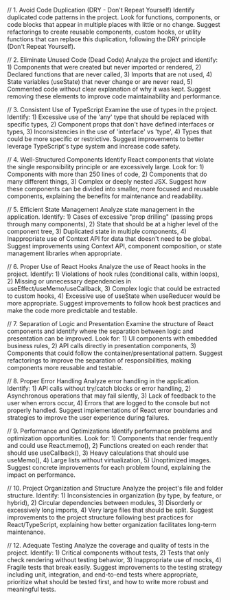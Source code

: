 // 1. Avoid Code Duplication (DRY - Don't Repeat Yourself)
Identify duplicated code patterns in the project. Look for functions, components, or code blocks that appear in multiple places with little or no change. Suggest refactorings to create reusable components, custom hooks, or utility functions that can replace this duplication, following the DRY principle (Don't Repeat Yourself).

// 2. Eliminate Unused Code (Dead Code)
Analyze the project and identify: 1) Components that were created but never imported or rendered, 2) Declared functions that are never called, 3) Imports that are not used, 4) State variables (useState) that never change or are never read, 5) Commented code without clear explanation of why it was kept. Suggest removing these elements to improve code maintainability and performance.

// 3. Consistent Use of TypeScript
Examine the use of types in the project. Identify: 1) Excessive use of the 'any' type that should be replaced with specific types, 2) Component props that don't have defined interfaces or types, 3) Inconsistencies in the use of 'interface' vs 'type', 4) Types that could be more specific or restrictive. Suggest improvements to better leverage TypeScript's type system and increase code safety.

// 4. Well-Structured Components
Identify React components that violate the single responsibility principle or are excessively large. Look for: 1) Components with more than 250 lines of code, 2) Components that do many different things, 3) Complex or deeply nested JSX. Suggest how these components can be divided into smaller, more focused and reusable components, explaining the benefits for maintenance and readability.

// 5. Efficient State Management
Analyze state management in the application. Identify: 1) Cases of excessive "prop drilling" (passing props through many components), 2) State that should be at a higher level of the component tree, 3) Duplicated state in multiple components, 4) Inappropriate use of Context API for data that doesn't need to be global. Suggest improvements using Context API, component composition, or state management libraries when appropriate.

// 6. Proper Use of React Hooks
Analyze the use of React hooks in the project. Identify: 1) Violations of hook rules (conditional calls, within loops), 2) Missing or unnecessary dependencies in useEffect/useMemo/useCallback, 3) Complex logic that could be extracted to custom hooks, 4) Excessive use of useState when useReducer would be more appropriate. Suggest improvements to follow hook best practices and make the code more predictable and testable.

// 7. Separation of Logic and Presentation
Examine the structure of React components and identify where the separation between logic and presentation can be improved. Look for: 1) UI components with embedded business rules, 2) API calls directly in presentation components, 3) Components that could follow the container/presentational pattern. Suggest refactorings to improve the separation of responsibilities, making components more reusable and testable.

// 8. Proper Error Handling
Analyze error handling in the application. Identify: 1) API calls without try/catch blocks or error handling, 2) Asynchronous operations that may fail silently, 3) Lack of feedback to the user when errors occur, 4) Errors that are logged to the console but not properly handled. Suggest implementations of React error boundaries and strategies to improve the user experience during failures.

// 9. Performance and Optimizations
Identify performance problems and optimization opportunities. Look for: 1) Components that render frequently and could use React.memo(), 2) Functions created on each render that should use useCallback(), 3) Heavy calculations that should use useMemo(), 4) Large lists without virtualization, 5) Unoptimized images. Suggest concrete improvements for each problem found, explaining the impact on performance.

// 10. Project Organization and Structure
Analyze the project's file and folder structure. Identify: 1) Inconsistencies in organization (by type, by feature, or hybrid), 2) Circular dependencies between modules, 3) Disorderly or excessively long imports, 4) Very large files that should be split. Suggest improvements to the project structure following best practices for React/TypeScript, explaining how better organization facilitates long-term maintenance.

// 12. Adequate Testing
Analyze the coverage and quality of tests in the project. Identify: 1) Critical components without tests, 2) Tests that only check rendering without testing behavior, 3) Inappropriate use of mocks, 4) Fragile tests that break easily. Suggest improvements to the testing strategy including unit, integration, and end-to-end tests where appropriate, prioritize what should be tested first, and how to write more robust and meaningful tests.